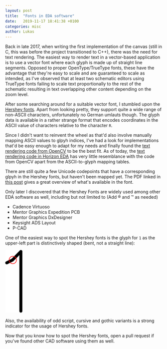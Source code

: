 ```yaml
---
layout: post
title:  "Fonts in EDA software"
date:   2019-11-17 18:41:38 +0100
categories: misc
author: Lukas
---
```


Back in late 2017, when writing the first implementation of the canvas 
(still in C, this was before the project transitioned to C++), there 
was the need for text rendering. The easiest way to render text in a 
vector-based application is to use a vector font where each glyph is 
made up of straight line segments. Opposed to proper OpenType/TrueType 
fonts, these have the advantage that they're easy to scale and are 
guaranteed to scale as intended, as I've observed that at least two 
schematic editors using TrueType fonts failing to scale text 
proportionally to the rest of the schematic resulting in text 
overlapping other content depending on the zoom level.

After some searching around for a suitable vector font, I stumbled upon 
the [Hershey fonts](https://en.wikipedia.org/wiki/Hershey_fonts). Apart 
from looking pretty, they support quite a wide range of non-ASCII 
characters, unfortunately no German umlauts though. The glyph data is 
available in a rather strange format that encodes coordinates in the 
ASCII value of characters relative to the character `R`.

Since I didn't want to reinvent the wheel as that'd also involve 
manually mapping ASCII values to glpyh indices, I've had a look for 
implementations that'd be easy enough to adapt for my needs and finally 
found the [text rendering code from OpenCV](https://github.com/opencv/opencv/blob/master/modules/imgproc/src/drawing.cpp#L2051)
to be the best fit. As of today, the
[text rendering code in Horizon EDA](https://github.com/horizon-eda/horizon/blob/master/src/util/text_data.cpp)
has very little resemblance with the code from OpenCV apart from the 
ASCII-to-glyph mapping tables.

There are still quite a few Unicode 
codepoints that have a corresponding glpyh in the Hershey fonts, but 
haven't been mapped yet. The PDF linked in [this post](http://scruss.com/blog/2014/05/02/forgive-me-a-v-hershey/)
gives a great overview of what's available  in the font. 

Only later I discovered that the Hershey Fonts are widely used among 
other EDA software as well, including but not limited to (Add ® and ™ 
as needed)

 - Cadence Virtuoso
 - Mentor Graphics Expedition PCB
 - Mentor Graphics DxDesigner
 - Keysight ADS Layout
 - P-CAD

One of the easiest way to spot the Hershey fonts is the glyph for 
`1` as the upper-left part is distinctively shaped (bent, not a 
straight line): 

![](/assets/hershey-1.png)

Also, the availability of odd script, cursive and 
gothic variants is a strong indicator for the usage of Hershey fonts. 

Now that you know how to spot the Hershey fonts, open a pull request if 
you've found other CAD software using them as well. 
